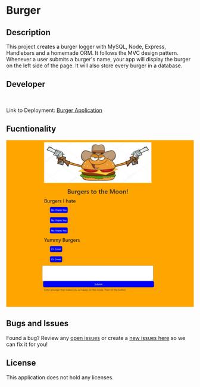 # Burger

## Description

This project creates a burger logger with MySQL, Node, Express, Handlebars and a homemade ORM.  It follows the MVC design pattern.  Whenever a user submits a burger's name, your app will display the burger on the left side of the page.  It will also store every burger in a database.

## Developer
 
<br>

Link to Deployment: [Burger Application](https://hidden-island-64551.herokuapp.com/)

## Fucntionality

![Screenshot](public/assets/css/Screenshot.JPG)

## Bugs and Issues
Found a bug? Review any [open issues][open-issues] or create a [new issues here][new-issue] so we can fix it for you!

## License
This application does not hold any licenses.

[open-issues]: https://github.com/dbridgman1/burger/issues
[new-issue]: https://github.com/dbridgman1/burger/issues/new